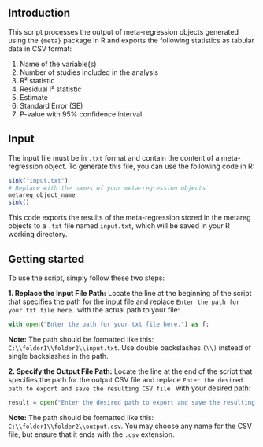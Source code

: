 ## Introduction
This script processes the output of meta-regression objects generated using the `{meta}` package in R and exports the following statistics as tabular data in CSV format:
1. Name of the variable(s)
2. Number of studies included in the analysis
3. R² statistic
4. Residual I² statistic
5. Estimate
6. Standard Error (SE)
7. P-value with 95% confidence interval

## Input
The input file must be in `.txt` format and contain the content of a meta-regression object. To generate this file, you can use the following code in R:  
```R
sink("input.txt")
# Replace with the names of your meta-regression objects
metareg_object_name
sink()
```
This code exports the results of the meta-regression stored in the metareg objects to a `.txt` file named `input.txt`, which will be saved in your R working directory.  

## Getting started
To use the script, simply follow these two steps:  

**1. Replace the Input File Path:** Locate the line at the beginning of the script that specifies the path for the input file and replace `Enter the path for your txt file here.` with the actual path to your file:  
```Python
with open("Enter the path for your txt file here.") as f:
```
**Note:** The path should be formatted like this: `C:\\folder1\\folder2\\input.txt`. Use double backslashes `(\\)` instead of single backslashes in the path.

**2. Specify the Output File Path:** Locate the line at the end of the script that specifies the path for the output CSV file and replace `Enter the desired path to export and save the resulting CSV file.` with your desired path:  
```Python
result = open("Enter the desired path to export and save the resulting CSV file.", 'w')
```
**Note:** The path should be formatted like this: `C:\\folder1\\folder2\\output.csv`. You may choose any name for the CSV file, but ensure that it ends with the `.csv` extension.
